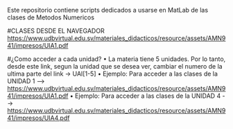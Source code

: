 Este repositorio contiene scripts dedicados a usarse en MatLab de las clases de Metodos Numericos

#CLASES DESDE EL NAVEGADOR
https://www.udbvirtual.edu.sv/materiales_didacticos/resource/assets/AMN941/impresos/UIA1.pdf

#¿Como acceder a cada unidad?
• La materia tiene 5 unidades. Por lo tanto, desde este link, segun la unidad que se desea ver, cambiar el numero de la ultima parte del link -> UAI[1-5]
• Ejemplo: Para acceder a las clases de la UNIDAD 1 --> https://www.udbvirtual.edu.sv/materiales_didacticos/resource/assets/AMN941/impresos/UIA1.pdf
• Ejemplo: Para acceder a las clases de la UNIDAD 4 --> https://www.udbvirtual.edu.sv/materiales_didacticos/resource/assets/AMN941/impresos/UIA4.pdf
